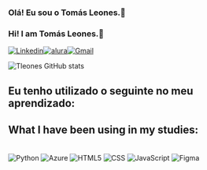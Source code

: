 ### Olá! Eu sou o Tomás Leones.👋
### Hi! I am Tomás Leones.👋

[![Linkedin](https://img.shields.io/badge/LinkedIn-0077B5?style=for-the-badge&logo=linkedin&logoColor=white
)](https://www.linkedin.com/in/tomasleones/)[![alura](https://img.shields.io/badge/alura-darkblue?style=for-the-badge)](https://cursos.alura.com.br/user/tomasleones)[![Gmail](https://img.shields.io/badge/Gmail-D14836?style=for-the-badge&logo=gmail&logoColor=white )](mailto:tomasleones@gmail.com)

![Tleones GitHub stats](https://github-readme-stats.vercel.app/api?username=tleones&show_icons=true&theme=great-gatsby)

## Eu tenho utilizado o seguinte no meu aprendizado:
## What I have been using in my studies:

<div style="display: inline_block"><br/>
    <img align="center" alt="Python" src="https://github.com/Ileriayo/markdown-badges#:~:text=https%3A//img.shields.io/badge/python%2D3670A0%3Fstyle%3Dfor%2Dthe%2Dbadge%26logo%3Dpython%26logoColor%3Dffdd54"/>
    <img align="center" alt="Azure" src="[https://github.com/Ileriayo/markdown-badges#:~:text=https%3A//img.shields.io/badge/python%2D3670A0%3Fstyle%3Dfor%2Dthe%2Dbadge%26logo%3Dpython%26logoColor%3Dffdd54](https://github.com/Ileriayo/markdown-badges#:~:text=https%3A//img.shields.io/badge/azure%2D%25230072C6.svg%3Fstyle%3Dfor%2Dthe%2Dbadge%26logo%3Dmicrosoftazure%26logoColor%3Dwhite)"/>
    <img align="center" alt="HTML5" src="https://img.shields.io/badge/HTML5-E34F26?style=for-the-badge&logo=html5&logoColor=white" />
    <img align="center" alt="CSS" src="https://img.shields.io/badge/CSS3-1572B6?style=for-the-badge&logo=css3&logoColor=white" />
    <img align="center" alt="JavaScript" src="https://img.shields.io/badge/JavaScript-F7DF1E?style=for-the-badge&logo=javascript&logoColor=black" />
    <img align="center" alt="Figma" src="https://img.shields.io/badge/Figma-F24E1E?style=for-the-badge&logo=figma&logoColor=white" />

</div>
